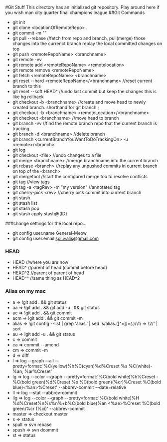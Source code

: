#Git Stuff
This directory has an initialized git repository. Play around here if you wish
man city quarter final champions league
##Git Commands

- git init
- git clone \<locationOfRemoteRepo\> .
- git commit -m ""
- git pull --rebase <remoteRepoName> <branchname>		//fetch from repo and branch, pull(merge) those changes into the currenct branch replay the local committed changes on top
- git push \<remoteRepoName\> \<branchname\>
- git remote -vv
- git remote add \<remoteRepoName\> \<remotelocation\>
- git remote remove \<remoteRepoName\>
- git fetch \<remoteRepoName\> \<branchname\>
- git reset --hard \<remoteRepoName\>/\<branchname\> //reset current branch to this
- git reset --soft HEAD^		//undo last commit but keep the changes this is like hg rollback
- git checkout -b \<branchname\>   	//create and move head to newly created branch. shorthand for git branch <branchname>; 
- git checkout -b \<branchname\> \<remoteLocation\>/\<branchname\>
- git checkout \<branchname\>	//move head to branch
- git branch -vv			//find the remote branch repo that the current branch is tracking
- git branch -d \<branchname\>	//delete branch
- git branch <currentBranchYouWantToDoTrackingOn\> -u <remote\>/<branch\>
- git log
- git checkout \<file\>		//undo changes to a file
- git merge \<branchname\>		//merge branchname into the current branch
- git rebase \<branch\> //replay any unpushed commits in current branch on top of the \<branch\>
- git mergetool			//start the configured merge too to resolve conflicts
- git tag //view tags
- git tag -a \<tagRev\> -m "my version" //annotated tag
- git cherry-pick \<rev\> //cherry pick commit into current branch
- git stash
- git stash list
- git stash pop
- git stash apply stash@{ID}


###change settings for the local repo...
- git config user.name General-Meow
- git config user.email spl.ivalis@gmail.com 	

### HEAD
- HEAD //where you are now
- HEAD^ //parent of head (commit before head)
- HEAD^2 //parent of parent of head
- HEAD^^ //same thing as HEAD^2


### Alias on my mac
- a	 => !git add . && git status
- aa	 => !git add . && git add -u . && git status
- ac	 => !git add . && git commit
- acm	 => !git add . && git commit -m
- alias	 => !git config --list | grep 'alias\.' | sed 's/alias\.\([^=]*\)=\(.*\)/\1\	 => \2/' | sort
- au	 => !git add -u . && git status
- c	 => commit
- ca	 => commit --amend
- cm	 => commit -m
- d	 => diff
- l	 => log --graph --all --pretty=format:'%C(yellow)%h%C(cyan)%d%Creset %s %C(white)- %an, %ar%Creset'
- lg	 => log --color --graph --pretty=format:'%C(bold white)%h%Creset -%C(bold green)%d%Creset %s %C(bold green)(%cr)%Creset %C(bold blue)<%an>%Creset' --abbrev-commit --date=relative
- ll	 => log --stat --abbrev-commit
- llg	 => log --color --graph --pretty=format:'%C(bold white)%H %d%Creset%n%s%n%+b%C(bold blue)%an <%ae>%Creset %C(bold green)%cr (%ci)' --abbrev-commit
- master	 => checkout master
- s	 => status
- spull	 => svn rebase
- spush	 => svn dcommit
- st	 => status
